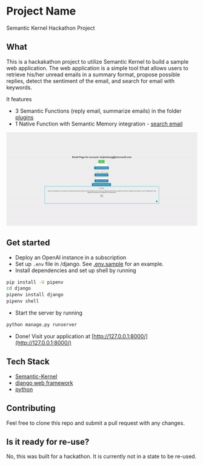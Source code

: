 # Project Name

Semantic Kernel Hackathon Project

## What

This is a hackakathon project to utilize Semantic Kernel to build a sample web application. The web application is a simple tool that allows users to retrieve his/her unread emails in a summary format, propose possible replies, detect the sentiment of the email, and search for email with keywords.

It features
- 3 Semantic Functions (reply email, summarize emails) in the folder [plugins](./semantic_kernel/plugins/)
- 1 Native Function with Semantic Memory integration - [search email](./semantic_kernel/search_emails.py#55)

[![Watch the Demo](./assets/short-demo.gif)](./assets/demo.mp4)

## Get started

- Deploy an OpenAI instance in a subscription
- Set up `.env` file in /django. See [.env.sample](./django/.env.sample) for an example.
- Install dependencies and set up shell by running 

```bash
pip install -U pipenv
cd django
pipenv install django
pipenv shell
```

- Start the server by running

```bash
python manage.py runserver 
```

- Done! Visit your application at [http://127.0.0.1:8000/](http://127.0.0.1:8000/)


## Tech Stack

- [Semantic-Kernel](https://github.com/microsoft/semantic-kernel)
- [django web framework](https://www.djangoproject.com/)
- [python](https://www.python.org/)

## Contributing

Feel free to clone this repo and submit a pull request with any changes.

## Is it ready for re-use?

No, this was built for a hackathon. It is currently not in a state to be re-used.